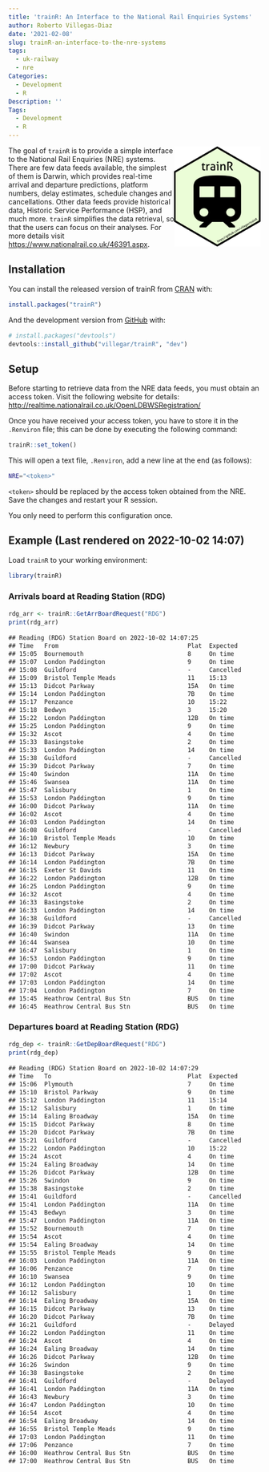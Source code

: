 ```yaml
---
title: 'trainR: An Interface to the National Rail Enquiries Systems'
author: Roberto Villegas-Diaz
date: '2021-02-08'
slug: trainR-an-interface-to-the-nre-systems
tags:
  - uk-railway
  - nre
Categories:
  - Development
  - R
Description: ''
Tags:
  - Development
  - R
---
```


<img src="https://raw.githubusercontent.com/villegar/trainR/main/inst/images/logo.png" alt="logo" align="right" height=200px/>

The goal of `trainR` is to provide a simple interface to the 
National Rail Enquiries (NRE) systems. There are few data feeds 
available, the simplest of them is Darwin, which provides real-time 
arrival and departure predictions, platform numbers, delay estimates, 
schedule changes and cancellations. Other data feeds provide historical 
data, Historic Service Performance (HSP), and much more. `trainR` 
simplifies the data retrieval, so that the users can focus on their 
analyses. For more details visit 
https://www.nationalrail.co.uk/46391.aspx.

## Installation

You can install the released version of trainR from [CRAN](https://CRAN.R-project.org) with:

``` r
install.packages("trainR")
```

And the development version from [GitHub](https://github.com/) with:

``` r
# install.packages("devtools")
devtools::install_github("villegar/trainR", "dev")
```

## Setup
Before starting to retrieve data from the NRE data feeds, you must obtain an access token. 
Visit the following website for details: http://realtime.nationalrail.co.uk/OpenLDBWSRegistration/

Once you have received your access token, you have to store it in the `.Renviron` file; this can be 
done by executing the following command:


```r
trainR::set_token()
```

This will open a text file, `.Renviron`, add a new line at the end (as follows):

```bash
NRE="<token>"
```

`<token>` should be replaced by the access token obtained from the NRE. Save the changes and restart 
your R session.

You only need to perform this configuration once.

## Example (Last rendered on 2022-10-02 14:07)

Load `trainR` to your working environment:

```r
library(trainR)
```

### Arrivals board at Reading Station (RDG)


```r
rdg_arr <- trainR::GetArrBoardRequest("RDG")
print(rdg_arr)
```

```
## Reading (RDG) Station Board on 2022-10-02 14:07:25
## Time   From                                    Plat  Expected
## 15:05  Bournemouth                             8     On time
## 15:07  London Paddington                       9     On time
## 15:08  Guildford                               -     Cancelled
## 15:09  Bristol Temple Meads                    11    15:13
## 15:13  Didcot Parkway                          15A   On time
## 15:14  London Paddington                       7B    On time
## 15:17  Penzance                                10    15:22
## 15:18  Bedwyn                                  3     15:20
## 15:22  London Paddington                       12B   On time
## 15:25  London Paddington                       9     On time
## 15:32  Ascot                                   4     On time
## 15:33  Basingstoke                             2     On time
## 15:33  London Paddington                       14    On time
## 15:38  Guildford                               -     Cancelled
## 15:39  Didcot Parkway                          7     On time
## 15:40  Swindon                                 11A   On time
## 15:46  Swansea                                 11A   On time
## 15:47  Salisbury                               1     On time
## 15:53  London Paddington                       9     On time
## 16:00  Didcot Parkway                          11A   On time
## 16:02  Ascot                                   4     On time
## 16:03  London Paddington                       14    On time
## 16:08  Guildford                               -     Cancelled
## 16:10  Bristol Temple Meads                    10    On time
## 16:12  Newbury                                 3     On time
## 16:13  Didcot Parkway                          15A   On time
## 16:14  London Paddington                       7B    On time
## 16:15  Exeter St Davids                        11    On time
## 16:22  London Paddington                       12B   On time
## 16:25  London Paddington                       9     On time
## 16:32  Ascot                                   4     On time
## 16:33  Basingstoke                             2     On time
## 16:33  London Paddington                       14    On time
## 16:38  Guildford                               -     Cancelled
## 16:39  Didcot Parkway                          13    On time
## 16:40  Swindon                                 11A   On time
## 16:44  Swansea                                 10    On time
## 16:47  Salisbury                               1     On time
## 16:53  London Paddington                       9     On time
## 17:00  Didcot Parkway                          11    On time
## 17:02  Ascot                                   4     On time
## 17:03  London Paddington                       14    On time
## 17:04  London Paddington                       7     On time
## 15:45  Heathrow Central Bus Stn                BUS   On time
## 16:45  Heathrow Central Bus Stn                BUS   On time
```

### Departures board at Reading Station (RDG)


```r
rdg_dep <- trainR::GetDepBoardRequest("RDG")
print(rdg_dep)
```

```
## Reading (RDG) Station Board on 2022-10-02 14:07:29
## Time   To                                      Plat  Expected
## 15:06  Plymouth                                7     On time
## 15:10  Bristol Parkway                         9     On time
## 15:12  London Paddington                       11    15:14
## 15:12  Salisbury                               1     On time
## 15:14  Ealing Broadway                         15A   On time
## 15:15  Didcot Parkway                          8     On time
## 15:20  Didcot Parkway                          7B    On time
## 15:21  Guildford                               -     Cancelled
## 15:22  London Paddington                       10    15:22
## 15:24  Ascot                                   4     On time
## 15:24  Ealing Broadway                         14    On time
## 15:26  Didcot Parkway                          12B   On time
## 15:26  Swindon                                 9     On time
## 15:38  Basingstoke                             2     On time
## 15:41  Guildford                               -     Cancelled
## 15:41  London Paddington                       11A   On time
## 15:43  Bedwyn                                  3     On time
## 15:47  London Paddington                       11A   On time
## 15:52  Bournemouth                             7     On time
## 15:54  Ascot                                   4     On time
## 15:54  Ealing Broadway                         14    On time
## 15:55  Bristol Temple Meads                    9     On time
## 16:03  London Paddington                       11A   On time
## 16:06  Penzance                                7     On time
## 16:10  Swansea                                 9     On time
## 16:12  London Paddington                       10    On time
## 16:12  Salisbury                               1     On time
## 16:14  Ealing Broadway                         15A   On time
## 16:15  Didcot Parkway                          13    On time
## 16:20  Didcot Parkway                          7B    On time
## 16:21  Guildford                               -     Delayed
## 16:22  London Paddington                       11    On time
## 16:24  Ascot                                   4     On time
## 16:24  Ealing Broadway                         14    On time
## 16:26  Didcot Parkway                          12B   On time
## 16:26  Swindon                                 9     On time
## 16:38  Basingstoke                             2     On time
## 16:41  Guildford                               -     Delayed
## 16:41  London Paddington                       11A   On time
## 16:43  Newbury                                 3     On time
## 16:47  London Paddington                       10    On time
## 16:54  Ascot                                   4     On time
## 16:54  Ealing Broadway                         14    On time
## 16:55  Bristol Temple Meads                    9     On time
## 17:03  London Paddington                       11    On time
## 17:06  Penzance                                7     On time
## 16:00  Heathrow Central Bus Stn                BUS   On time
## 17:00  Heathrow Central Bus Stn                BUS   On time
```
